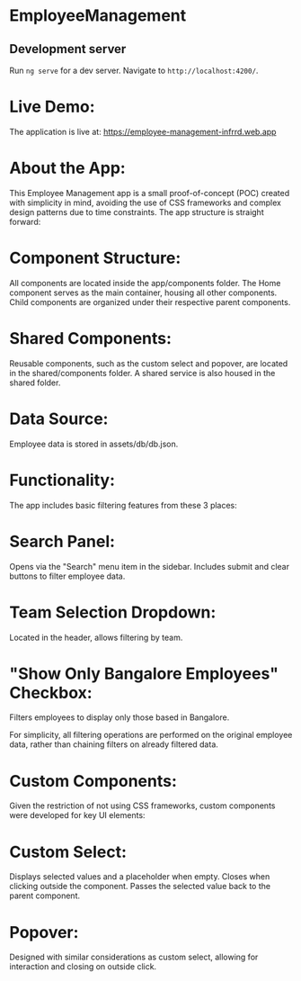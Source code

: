# EmployeeManagement

## Development server

Run `ng serve` for a dev server. Navigate to `http://localhost:4200/`.

# Live Demo:

The application is live at: https://employee-management-infrrd.web.app

# About the App:

This Employee Management app is a small proof-of-concept (POC) created with simplicity in mind, avoiding the use of CSS frameworks and complex design patterns due to time constraints. The app structure is straight forward:

# Component Structure:

All components are located inside the app/components folder.
The Home component serves as the main container, housing all other components.
Child components are organized under their respective parent components.

# Shared Components:

Reusable components, such as the custom select and popover, are located in the shared/components folder.
A shared service is also housed in the shared folder.

# Data Source:

Employee data is stored in assets/db/db.json.

# Functionality:

The app includes basic filtering features from these 3 places:

# Search Panel:

Opens via the "Search" menu item in the sidebar.
Includes submit and clear buttons to filter employee data.

# Team Selection Dropdown:

Located in the header, allows filtering by team.

# "Show Only Bangalore Employees" Checkbox:

Filters employees to display only those based in Bangalore.

For simplicity, all filtering operations are performed on the original employee data, rather than chaining filters on already filtered data.

# Custom Components:

Given the restriction of not using CSS frameworks, custom components were developed for key UI elements:

# Custom Select:

Displays selected values and a placeholder when empty.
Closes when clicking outside the component.
Passes the selected value back to the parent component.

# Popover:

Designed with similar considerations as custom select, allowing for interaction and closing on outside click.
